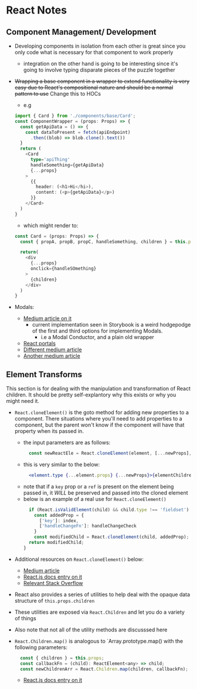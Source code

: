 # React Notes

## Component Management/ Development

- Developing components in isolation from each other is great since you only code what is necessary for that component to work properly
  - integration on the other hand is going to be interesting since it's going to involve typing disparate pieces of the puzzle together

- ~~Wrapping a base component in a wrapper to extend functionality is very easy due to React's compositional nature and should be a normal pattern to use~~ Change this to HOCs
  - e.g
  ```ts
  import { Card } from './components/base/Card';
  const ComponentWrapper = (props: Props) => {
    const getApiData = () => {
      const dataToPresent = fetch(apiEndpoint)
        .then((blob) => blob.clone().text())
    }
    return (
      <Card
        type='apiThing'
        handleSomething={getApiData}
        {...props}
      >
        {{
          header: (<h1>Hi</hi>),
          content: (<p>{getApiData}</p>)
        }}
      </Card>
    )
  }
  ```
  - which might render to:
  ```ts
  const Card = (props: Props) => {
    const { propA, propB, propC, handleSomething, children } = this.props

    return(
      <div
        {...props}
        onclick={handleSOmething}
      >
        {children}
      </div>
    )
  }
  ```

- Modals:
  - [Medium article on it](https://codeburst.io/modals-in-react-f6c3ff9f4701)
    - current implementation seen in Storybook is a weird hodgepodge of the first and third options for implementing Modals.
      - i.e a Modal Conductor, and a plain old wrapper
  - [React portals](https://reactjs.org/docs/portals.html)
  - [Different medium article](https://medium.com/@danparkk/react-modals-scalable-customizable-neat-components-f2088d60f3d3)
  - [Another medium article](https://blog.bitsrc.io/build-a-modal-component-with-react-469eced1d564)

## Element Transforms

This section is for dealing with the manipulation and transformation of React children. It should be pretty self-explantory why this exists or why you might need it.

- `React.cloneElement()` is the goto method for adding new properties to a component. There situations where you'll need to add properties to a component, but the parent won't know if the component will have that property when its passed in.
  - the input parameters are as follows:
    ```js
      const newReactEle = React.cloneElement(element, [...newProps], [...elementChildren])
    ```
  - this is very similar to the below:
    ```jsx
      <element.type {...element.props} {...newProps}>{elementChildren}</element.type>
    ```
  - note that if a `key` prop or a `ref` is present on the element being passed in, it *WILL* be preserved and passed into the cloned element
  - below is an example of a real use for `React.cloneElement()`
    ```ts
      if (React.isValidElement(child) && child.type !== 'fieldset') {
        const addedProp = {
          ['key']: index,
          ['handleChangeFn']: handleChangeCheck
        }
        const modifiedChild = React.cloneElement(child, addedProp);
      return modifiedChild;
    }
    ```
- Additional resources on `React.cloneElement()` below:
  - [Medium article](https://medium.com/javascript-inside/transforming-elements-in-react-8e411c0f1bba)
  - [React.js docs entry on it](https://reactjs.org/docs/react-api.html#cloneelement)
  - [Relevant Stack Overflow](https://stackoverflow.com/questions/32370994/how-to-pass-props-to-this-props-children)

- React also provides a series of utilities to help deal with the opaque data structure of `this.props.children`
- These utilities are exposed via `React.Children` and let you do a variety of things
- Also note that not all of the utility methods are discusssed here

- `React.Children.map()` is analogous to `Array.prototype.map() with the following parameters:
  ```js
    const { children } = this.props;
    const callbackFn = (child): ReactElement<any> => child;
    const newChildrenArr = React.Children.map(children, callbackFn);
  ```
  - [React.js docs entry on it](https://reactjs.org/docs/react-api.html#reactchildrenmap)
